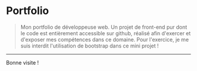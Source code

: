 # Portfolio
> Mon portfolio de développeuse web. Un projet de front-end pur dont le code est entièrement accessible sur github, réalisé afin d'exercer et d'exposer mes compétences dans ce domaine. Pour l'exercice, je me suis interdit l'utilisation de bootstrap dans ce mini projet !
<hr>
Bonne visite !
